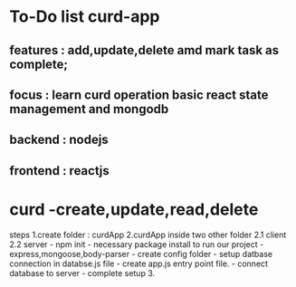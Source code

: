 # To-Do list curd-app

## features : add,update,delete amd mark task as complete;

## focus : learn curd operation basic react state management and mongodb

## backend : nodejs

## frontend : reactjs

# curd -create,update,read,delete

steps
1.create folder : curdApp
2.curdApp inside two other folder
2.1 client
2.2 server - npm init - necessary package install to run our project - express,mongoose,body-parser - create config folder - setup datbase connection in databse.js file - create app.js entry point file. - connect database to server - complete setup 3.
